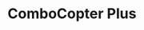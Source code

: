 ---
layout: default
modal-id: 1002
img: combocopterplus
title: ComboCopter Plus

youtube-link: https://www.youtube.com/watch?v=6LkkRlClTS0
tp-museum-link: https://twistypuzzles.com/cgi-bin/puzzle.cgi?pkey=6138
tp-forum-link: https://twistypuzzles.com/forum/viewtopic.php?f=15&t=31564
purchase-service: Grigorusha
purchase-link: https://www.grigorusha.com/braden-puzzles-2/combocopter-plus-by-braden-ganetsky

description: The <a href="https://twistypuzzles.com/cgi-bin/puzzle.cgi?pkey=6138" target="_blank">ComboCopter Plus</a> is a hybrid puzzle of a <a href="https://twistypuzzles.com/cgi-bin/puzzle.cgi?pkey=20" target="_blank">2x2x2 cube</a> and a <a href="https://twistypuzzles.com/cgi-bin/puzzle.cgi?pkey=1687" target="_blank">Curvy Copter Plus</a>. Even though this puzzle can get into some pretty crazy shapes, it turns surprisingly well.
---